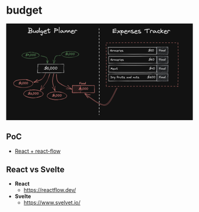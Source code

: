 # budget

![flow](./flow.png)

## PoC

- [React + react-flow](https://stackblitz.com/github/sitek94/react-flow-demo)

## React vs Svelte

- **React**
  - https://reactflow.dev/
- **Svelte**
  - https://www.svelvet.io/


